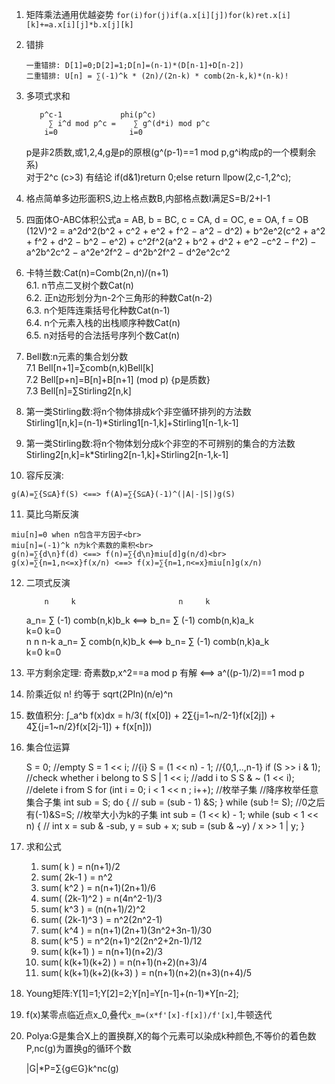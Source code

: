  1. 矩阵乘法通用优越姿势
 	`for(i)for(j)if(a.x[i][j])for(k)ret.x[i][k]+=a.x[i][j]*b.x[j][k]`
 2. 错排

		一重错排: D[1]=0;D[2]=1;D[n]=(n-1)*(D[n-1]+D[n-2])
		二重错排: U[n] = ∑(-1)^k * (2n)/(2n-k) * comb(2n-k,k)*(n-k)!
 3. 多项式求和
	
		   p^c-1	         phi(p^c)
			 ∑ i^d mod p^c =    ∑ g^(d*i) mod p^c
			i=0				   i=0

	p是非2质数,或1,2,4,g是p的原根(g^(p-1)==1 mod p,g^i构成p的一个模剩余系)<br>
	对于2^c (c>3) 有结论 if(d&1)return 0;else return llpow(2,c-1,2^c);
 4. 格点简单多边形面积S,边上格点数B,内部格点数I满足S=B/2+I-1
 5. 四面体O-ABC体积公式a = AB, b = BC, c = CA, d = OC, e = OA, f = OB<br>
	(12V)^2 = a^2d^2(b^2 + c^2 + e^2 + f^2 − a^2 − d^2) + b^2e^2(c^2 + a^2 + f^2 + d^2 − b^2 − e^2) + c^2f^2(a^2 + b^2 + d^2 + e^2 −c^2 − f^2) − a^2b^2c^2 − a^2e^2f^2 − d^2b^2f^2 − d^2e^2c^2
 6. 卡特兰数:Cat(n)=Comb(2n,n)/(n+1) 
<br>6.1. n节点二叉树个数Cat(n)
<br>6.2. 正n边形划分为n-2个三角形的种数Cat(n-2)
<br>6.3. n个矩阵连乘括号化种数Cat(n-1)
<br>6.4. n个元素入栈的出栈顺序种数Cat(n)
<br>6.5. n对括号的合法括号序列个数Cat(n)
 7. Bell数:n元素的集合划分数
<br>7.1 Bell[n+1]=∑comb(n,k)Bell[k]
<br>7.2 Bell[p+n]=B[n]+B[n+1] (mod p) {p是质数}
<br>7.3 Bell[n]=∑Stirling2[n,k]
 8. 第一类Stirling数:将n个物体排成k个非空循环排列的方法数
<br>Stirling1[n,k]=(n-1)*Stirling1[n-1,k]+Stirling1[n-1,k-1]
 9. 第一类Stirling数:将n个物体划分成k个非空的不可辨别的集合的方法数
<br>Stirling2[n,k]=k*Stirling2[n-1,k]+Stirling2[n-1,k-1]
 10. 容斥反演:

	g(A)=∑{S⊆A}f(S) <==> f(A)=∑{S⊆A}(-1)^(|A|-|S|)g(S)
 11. 莫比乌斯反演

	miu[n]=0 when n包含平方因子<br>
	miu[n]=(-1)^k n为k个素数的乘积<br>
	g(n)=∑{d\n}f(d) <==> f(n)=∑{d\n}miu[d]g(n/d)<br>
	g(x)=∑{n=1,n<=x}f(x/n) <==> f(x)=∑{n=1,n<=x}miu[n]g(x/n) 
 12. 二项式反演

		     n     k                       n     k
		a_n= ∑ (-1) comb(n,k)b_k <==> b_n= ∑ (-1) comb(n,k)a_k   
		    k=0                           k=0                    
		     n                        n     n-k
		a_n= ∑ comb(n,k)b_k <==> b_n= ∑ (-1)   comb(n,k)a_k   
		    k=0                      k=0                    

 13. 平方剩余定理: 奇素数p,x^2==a mod p 有解 <==> a^((p-1)/2)==1 mod p
 14. 阶乘近似 n! 约等于 sqrt(2PIn)(n/e)^n
 15. 数值积分:
	∫_a^b f(x)dx = h/3( f(x[0]) + 2∑{j=1~n/2-1}f(x[2j]) + 4∑{j=1~n/2}f(x[2j-1]) + f(x[n]))
 16.	集合位运算

		S = 0;				//empty
		S = 1 << i;			//{i}
		S = (1 << n) - 1;	//{0,1,..,n-1}
		if (S >> i & 1);	//check whether i belong to S
		S | 1 << i;			//add i to S
		S & ~ (1 << i);		//delete i from S
		for (int i = 0; i < 1 << n ; i++);		//枚举子集
		//降序枚举任意集合子集
			int sub = S;
			do {
				//
				sub = (sub - 1) &S;
			} while (sub != S);							//0之后 有(-1)&S=S;
		//枚举大小为k的子集
			int sub = (1 << k) - 1;
			while (sub < 1 << n) {
				//
				int x = sub & -sub, y = sub + x;
				sub = (sub & ~y) / x >> 1 | y;
			}
 17. 求和公式
	
		1. sum( k ) = n(n+1)/2
		2. sum( 2k-1 ) = n^2
		3. sum( k^2 ) = n(n+1)(2n+1)/6
		4. sum( (2k-1)^2 ) = n(4n^2-1)/3
		5. sum( k^3 ) = (n(n+1)/2)^2
		6. sum( (2k-1)^3 ) = n^2(2n^2-1)
		7. sum( k^4 ) = n(n+1)(2n+1)(3n^2+3n-1)/30
		8. sum( k^5 ) = n^2(n+1)^2(2n^2+2n-1)/12
		9. sum( k(k+1) ) = n(n+1)(n+2)/3
		10. sum( k(k+1)(k+2) ) = n(n+1)(n+2)(n+3)/4
		12. sum( k(k+1)(k+2)(k+3) ) = n(n+1)(n+2)(n+3)(n+4)/5

 18. Young矩阵:Y[1]=1;Y[2]=2;Y[n]=Y[n-1]+(n-1)*Y[n-2];
 19. f(x)某零点临近点x_0,叠代`x_m=(x*f'[x]-f[x])/f'[x]`,牛顿迭代
 20. Polya:G是集合X上的置换群,X的每个元素可以染成k种颜色,不等价的着色数P,nc(g)为置换g的循环个数
 
		|G|*P=∑{g∈G}k^nc(g)